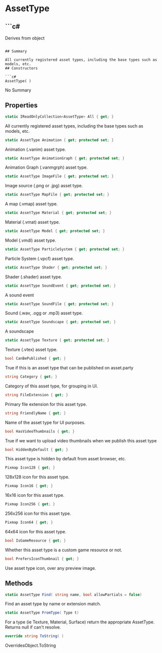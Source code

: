 # AssetType

## ```c#
Derives from object
```

## Summary

All currently registered asset types, including the base types such as models, etc.
## Constructors

```c#
AssetType( ) 
```
No Summary
## Properties

```c#
static IReadOnlyCollection<AssetType> All { get; } 
```
All currently registered asset types, including the base types such as models, etc.
```c#
static AssetType Animation { get; protected set; } 
```
Animation (.vanim) asset type.
```c#
static AssetType AnimationGraph { get; protected set; } 
```
Animation Graph (.vanmgrph) asset type.
```c#
static AssetType ImageFile { get; protected set; } 
```
Image source (.png or .jpg) asset type.
```c#
static AssetType MapFile { get; protected set; } 
```
A map (.vmap) asset type.
```c#
static AssetType Material { get; protected set; } 
```
Material (.vmat) asset type.
```c#
static AssetType Model { get; protected set; } 
```
Model (.vmdl) asset type.
```c#
static AssetType ParticleSystem { get; protected set; } 
```
Particle System (.vpcf) asset type.
```c#
static AssetType Shader { get; protected set; } 
```
Shader (.shader) asset type.
```c#
static AssetType SoundEvent { get; protected set; } 
```
A sound event
```c#
static AssetType SoundFile { get; protected set; } 
```
Sound (.wav, .ogg or .mp3) asset type.
```c#
static AssetType Soundscape { get; protected set; } 
```
A soundscape
```c#
static AssetType Texture { get; protected set; } 
```
Texture (.vtex) asset type.
```c#
bool CanBePublished { get; } 
```
True if this is an asset type that can be published on asset.party
```c#
string Category { get; } 
```
Category of this asset type, for grouping in UI.
```c#
string FileExtension { get; } 
```
Primary file extension for this asset type.
```c#
string FriendlyName { get; } 
```
Name of the asset type for UI purposes.
```c#
bool HasVideoThumbnails { get; } 
```
True if we want to upload video thumbnails when we publish this asset type
```c#
bool HiddenByDefault { get; } 
```
This asset type is hidden by default from asset browser, etc.
```c#
Pixmap Icon128 { get; } 
```
128x128 icon for this asset type.
```c#
Pixmap Icon16 { get; } 
```
16x16 icon for this asset type.
```c#
Pixmap Icon256 { get; } 
```
256x256 icon for this asset type.
```c#
Pixmap Icon64 { get; } 
```
64x64 icon for this asset type.
```c#
bool IsGameResource { get; } 
```
Whether this asset type is a custom game resource or not.
```c#
bool PrefersIconThumbnail { get; } 
```
Use asset type icon, over any preview image.
## Methods

```c#
static AssetType Find( string name, bool allowPartials = false) 
```
Find an asset type by name or extension match.
```c#
static AssetType FromType( Type t) 
```
For a type (ie Texture, Material, Surface) return the appropriate AssetType.
Returns null if can't resolve.
```c#
override string ToString( ) 
```
OverridesObject.ToString
